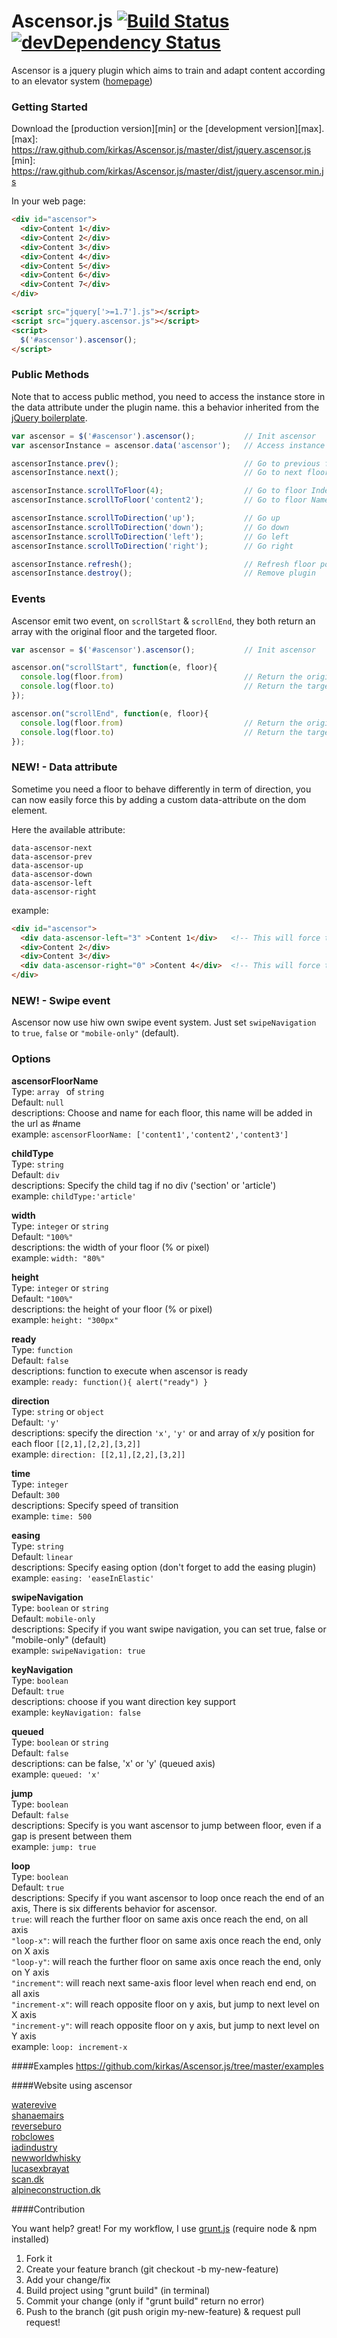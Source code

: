 # Ascensor.js [![Build Status](https://travis-ci.org/kirkas/Ascensor.js.png?branch=master)](https://travis-ci.org/kirkas/Ascensor.js) [![devDependency Status](https://david-dm.org/kirkas/Ascensor.js/dev-status.png)](https://david-dm.org/kirkas/Ascensor.js#info=devDependencies) 

Ascensor is a jquery plugin which aims to train and adapt content according to an elevator system ([homepage](http://kirkas.ch/ascensor))



<!-- Section - Getting started -->
### Getting Started
Download the [production version][min] or the [development version][max].
[max]: https://raw.github.com/kirkas/Ascensor.js/master/dist/jquery.ascensor.js
[min]: https://raw.github.com/kirkas/Ascensor.js/master/dist/jquery.ascensor.min.js

In your web page:
```html
<div id="ascensor">
  <div>Content 1</div>
  <div>Content 2</div>
  <div>Content 3</div>
  <div>Content 4</div>
  <div>Content 5</div>
  <div>Content 6</div>  
  <div>Content 7</div>
</div>

<script src="jquery['>=1.7'].js"></script>
<script src="jquery.ascensor.js"></script>
<script>
  $('#ascensor').ascensor();
</script>
```


<!-- Section - Public method -->
### Public Methods
Note that to access public method, you need to access the instance store in the data attribute under the plugin name. this a behavior inherited from the [jQuery boilerplate](http://jqueryboilerplate.com/).
```js
var ascensor = $('#ascensor').ascensor();           // Init ascensor
var ascensorInstance = ascensor.data('ascensor');   // Access instance

ascensorInstance.prev();                            // Go to previous floor
ascensorInstance.next();                            // Go to next floor

ascensorInstance.scrollToFloor(4);                  // Go to floor Index
ascensorInstance.scrollToFloor('content2');         // Go to floor Name

ascensorInstance.scrollToDirection('up');           // Go up
ascensorInstance.scrollToDirection('down');         // Go down
ascensorInstance.scrollToDirection('left');         // Go left
ascensorInstance.scrollToDirection('right');        // Go right

ascensorInstance.refresh();                         // Refresh floor position
ascensorInstance.destroy();                         // Remove plugin
```



<!-- Section - Events -->
### Events
Ascensor emit two event, on `scrollStart` &amp; `scrollEnd`, they both return an array with the original floor and the targeted floor.

```js
var ascensor = $('#ascensor').ascensor();           // Init ascensor

ascensor.on("scrollStart", function(e, floor){
  console.log(floor.from)                           // Return the origin floor
  console.log(floor.to)                             // Return the targeted floor
});

ascensor.on("scrollEnd", function(e, floor){
  console.log(floor.from)                           // Return the origin floor
  console.log(floor.to)                             // Return the targeted floor
});
```



<!-- Section - Data attribute -->
### NEW! - Data attribute
Sometime you need a floor to behave differently in term of direction, you can now easily force this by adding a custom data-attribute on the dom element.

Here the available attribute:

`data-ascensor-next`<br/>
`data-ascensor-prev`<br/>
`data-ascensor-up`<br/>
`data-ascensor-down`<br/>
`data-ascensor-left`<br/>
`data-ascensor-right`<br/>

example:
```html
<div id="ascensor"> 
  <div data-ascensor-left="3" >Content 1</div>   <!-- This will force the left key to scroll to the last floor -->
  <div>Content 2</div>
  <div>Content 3</div>
  <div data-ascensor-right="0" >Content 4</div>  <!-- This will force the right key to scroll to the first floor -->
</div>
```


<!-- Section - News  -->
### NEW! - Swipe event
Ascensor now use hiw own swipe event system. Just set 
`swipeNavigation` to `true`, `false` or `"mobile-only"` (default).



<!-- Section - Options  -->
### Options

**ascensorFloorName**<br/>
Type: `array ` of `string`<br/>
Default: `null`<br/>
descriptions: Choose and name for each floor, this name will be added in the url as #name<br/>
example: `ascensorFloorName: ['content1','content2','content3']`<br/>


**childType**<br/>
Type: `string`<br/>
Default: `div`<br/>
descriptions: Specify the child tag if no div ('section' or 'article')<br/>
example: `childType:'article'`<br/>

**width**<br/>
Type: `integer` or `string`<br/>
Default: `"100%"`<br/>
descriptions: the width of your floor (% or pixel)<br/>
example: `width: "80%"`<br/>

**height**<br/>
Type: `integer` or `string`<br/>
Default: `"100%"`<br/>
descriptions: the height of your floor (% or pixel)<br/>
example: `height: "300px"`<br/>

**ready**<br/>
Type: `function`<br/>
Default: `false`<br/>
descriptions: function to execute when ascensor is ready<br/>
example: `ready: function(){ alert("ready") }`<br/>

**direction**<br/>
Type: `string` or `object`<br/>
Default: `'y'`<br/>
descriptions: specify the direction ``'x'``, ``'y'`` or and array of x/y position for each floor ``[[2,1],[2,2],[3,2]]``<br/>
example: `direction: [[2,1],[2,2],[3,2]]`<br/>

**time**<br/>
Type: `integer`<br/>
Default: `300`<br/>
descriptions: Specify speed of transition<br/>
example: `time: 500`<br/>

**easing**<br/>
Type: `string`<br/>
Default: `linear`<br/>
descriptions: Specify easing option (don't forget to add the easing plugin)<br/>
example: `easing: 'easeInElastic'`<br/>

**swipeNavigation**<br/>
Type: `boolean` or `string`<br/>
Default: `mobile-only`<br/>
descriptions: Specify if you want swipe navigation, you can set true, false or "mobile-only" (default)<br/>
example: `swipeNavigation: true`<br/>

**keyNavigation**<br/>
Type: `boolean`<br/>
Default: `true`<br/>
descriptions: choose if you want direction key support<br/>
example: `keyNavigation: false`<br/>

**queued**<br/>
Type: `boolean` or `string`<br/>
Default: `false`<br/>
descriptions: can be false, 'x' or 'y' (queued axis)<br/>
example: `queued: 'x'`<br/>

**jump**<br/>
Type: `boolean`<br/>
Default: `false`<br/>
descriptions: Specify is you want ascensor to jump between floor, even if a gap is present between them<br/>
example: `jump: true`<br/>

**loop**<br/>
Type: `boolean`<br/>
Default: `true`<br/>
descriptions: Specify if you want ascensor to loop once reach the end of an axis, There is six differents behavior for ascensor.<br/>
`true`: will reach the further floor on same axis once reach the end, on all axis<br/>
`"loop-x"`: will reach the further floor on same axis once reach the end, only on X axis<br/>
`"loop-y"`: will reach the further floor on same axis once reach the end, only on Y axis<br/>
`"increment"`: will reach next same-axis floor level when reach end end, on all axis<br/>
`"increment-x"`: will reach opposite floor on y axis, but jump to next level on X axis<br/>
`"increment-y"`: will reach opposite floor on y axis, but jump to next level on Y axis<br/>
example: `loop: increment-x`<br/>



<!-- Section - Examples  -->
####Examples
https://github.com/kirkas/Ascensor.js/tree/master/examples



<!-- Section - Use  -->
####Website using ascensor

[waterevive](http://www.waterevive.com)<br/>
[shanaemairs](http://shanaemairs.com)<br/>
[reverseburo](http://reverseburo.com)<br/>
[robclowes](http://www.robclowes.com)<br/>
[iadindustry](http://iadindustry.se)<br/>
[newworldwhisky](http://newworldwhisky.com.au)<br/>
[lucasexbrayat](http://www.lucasexbrayat.com/#/accueil)<br/>
[scan.dk](http://scan.dk/dk/)<br/>
[alpineconstruction.dk](http://alpineconstruction.ca/)<br/>



<!-- Section - Contribution  -->
####Contribution

You want help? great!
For my workflow, I use [grunt.js](http://gruntjs.com/) (require node & npm installed)

1. Fork it
2. Create your feature branch (git checkout -b my-new-feature)
3. Add your change/fix
4. Build project using "grunt build" (in terminal)
5. Commit your change (only if "grunt build" return no error)
6. Push to the branch (git push origin my-new-feature) & request pull request!
